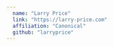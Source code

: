 ```yaml
---
  name: "Larry Price"
  link: "https://larry-price.com"
  affiliation: "Canonical"
  github: "larryprice"
---
```

